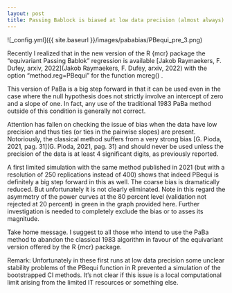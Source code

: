 ```yaml
---
layout: post
title: Passing Bablock is biased at low data precision (almost always)
---
```


![_config.yml]({{ site.baseurl }}/images/pababias/PBequi_pre_3.png)

Recently I realized that in the new version of the R {mcr} package the “equivariant Passing Bablok” regression is available [Jakob Raymaekers, F. Dufey, arxiv, 2022](Jakob Raymaekers, F. Dufey, arxiv, 2022) with the option “method.reg=PBequi” for the function mcreg() .

This version of PaBa is a big step forward in that it can be used even in the case where the null hypothesis does not strictly involve an intercept of zero and a slope of one. In fact, any use of the traditional 1983 PaBa method outside of this condition is generally not correct.

Attention has fallen on checking the issue of bias when the data have low precision and thus ties (or ties in the pairwise slopes) are present. Notoriously, the classical method suffers from a very strong bias [G. Pioda, 2021, pag. 31](G. Pioda, 2021, pag. 31) and should never be used unless the precision of the data is at least 4 significant digits, as previously reported.

A first limited simulation with the same method published in 2021 (but with a resolution of 250 replications instead of 400) shows that indeed PBequi is definitely a big step forward in this as well. The coarse bias is dramatically reduced. But unfortunately it is not clearly eliminated. Note in this regard the asymmetry of the power curves at the 80 percent level (validation not rejected at 20 percent) in green in the graph provided here. Further investigation is needed to completely exclude the bias or to asses its magnitude.

Take home message. I suggest to all those who intend to use the PaBa method to abandon the classical 1983 algorithm in favour of the equivariant version offered by the R {mcr} package.

Remark: Unfortunately in these first runs at low data precision some unclear stability problems of the PBequi function in R prevented a simulation of the bootstrapped CI methods. It’s not clear if this issue is a local computational limit arising from the limited IT resources or something else.